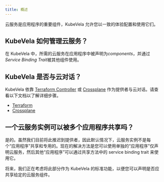 ```yaml
---
title: 概述
---
```


云服务是应用程序的重要组件，KubeVela 允许您以一致的体验配置和使用它们。

## KubeVela 如何管理云服务？

在 KubeVela 中，所需的云服务在应用程序中被声明为*components*，并通过*Service Binding Trait*被其他组件使用。

## KubeVela 是否与云对话？

KubeVela 依靠 [Terraform Controller](https://github.com/oam-dev/terraform-controller) 或 [Crossplane](http://crossplane.io/) 作为提供者与云对话。请查看以下文档以了解详细步骤。

- [Terraform](./terraform)
- [Crossplane](./crossplane)

## 一个云服务实例可以被多个应用程序共享吗？

是的。虽然我们目前将此推迟到提供者，因此默认情况下，云服务实例不是每个“应用程序”共享和专用的。现在的解决方法是您可以使用单独的“应用程序”仅声明云服务，然后其他“应用程序”可以通过共享方法中的 service binding trait 来使用它。

将来，我们正在考虑将此部分作为 KubeVela 的标准功能，以便您可以声明是否应共享给定的云服务组件。
